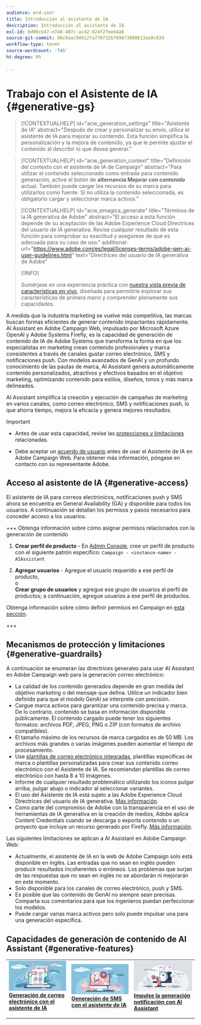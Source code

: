 ```yaml
---
audience: end-user
title: Introducción al asistente de IA
description: Introducción al asistente de IA
exl-id: 0d00cb47-e740-407c-ac42-824f2fee44a6
source-git-commit: d6c6aac9d9127a770732b709873008613ae8c639
workflow-type: tm+mt
source-wordcount: '745'
ht-degree: 8%

---
```


# Trabajo con el Asistente de IA {#generative-gs}

>[!CONTEXTUALHELP]
>id="acw_generation_settings"
>title="Asistente de IA"
>abstract="Después de crear y personalizar su envío, utilice el asistente de IA para mejorar su contenido. Esta función simplifica la personalización y la mejora de contenido, ya que le permite ajustar el contenido al describir lo que desea generar."

>[!CONTEXTUALHELP]
>id="acw_generation_context"
>title="Definición del contexto con el asistente de IA de Campaign"
>abstract="Para utilizar el contenido seleccionado como entrada para contenido generación, active el botón de **alternancia Mejorar con contenido** actual. También puede cargar los recursos de su marca para utilizarlos como fuente. Si no utiliza la contenido seleccionada, es obligatorio cargar y seleccionar marca activos."

>[!CONTEXTUALHELP]
>id="acw_emagica_generate"
>title="Términos de la IA generativa de Adobe"
>abstract="El acceso a esta función depende de su aceptación de las Adobe Experience Cloud Directrices del usuario de IA generativa. Revise cualquier resultado de esta función para comprobar su exactitud y asegúrese de que es adecuada para su caso de uso."
>additional-url="https://www.adobe.com/es/legal/licenses-terms/adobe-gen-ai-user-guidelines.html" text="Directrices del usuario de IA generativa de Adobe"

>[!INFO]
>
>Sumérjase en una experiencia práctica con [nuestra vista previa de características en vivo](https://experienceleague.adobe.com/es/apps/journey-optimizer/ai-assistant-content-accelerator), diseñada para permitirle explorar sus características de primera mano y comprender plenamente sus capacidades.

A medida que la industria marketing se vuelve más competitiva, las marcas buscan formas eficientes de generar contenido impactantes rápidamente. AI Assistant en Adobe Campaign Web, impulsado por Microsoft Azure OpenAI y Adobe Systems Firefly, es la capacidad de generación de contenido de IA de Adobe Systems que transforma la forma en que los especialistas en marketing crean contenido profesionales y marca consistentes a través de canales gustar correo electrónico, SMS y notificaciones push. Con modelos avanzados de GenAI y un profundo conocimiento de las pautas de marca, AI Assistant genera automáticamente contenido personalizados, atractivos y efectivos basados en el objetivo marketing, optimizando contenido para estilos, diseños, tonos y más marca delineados.

AI Assistant simplifica la creación y ejecución de campañas de marketing en varios canales, como correo electrónico, SMS y notificaciones push, lo que ahorra tiempo, mejora la eficacia y genera mejores resultados.

>[!IMPORTANT]
>
>* Antes de usar esta capacidad, revise las [protecciones y limitaciones](#generative-guardrails) relacionadas.
>
>* Debe aceptar un [acuerdo de usuario](https://www.adobe.com/legal/licenses-terms/adobe-dx-gen-ai-user-guidelines.html) antes de usar el Asistente de IA en Adobe Campaign Web. Para obtener más información, póngase en contacto con su representante Adobe.

## Acceso al asistente de IA {#generative-access}

El asistente de IA para correos electrónicos, notificaciones push y SMS ahora se encuentra en General Availability (GA) y disponible para todos los usuarios. A continuación se detallan los permisos y pasos necesarios para conceder acceso a los usuarios.

+++ Obtenga información sobre cómo asignar permisos relacionados con la generación de contenido

1. **Crear perfil de producto** - En [Admin Console](https://stage.adminconsole.adobe.com/), cree un perfil de producto con el siguiente patrón específico:
   `Campaign - <instance-name> - AIAssistant`

1. **Agregar usuarios** - Agregue el usuario requerido a ese perfil de producto,\
   o\
   **Crear grupo de usuarios** y agregue ese grupo de usuarios al perfil de productos; a continuación, agregue usuarios a ese perfil de productos.

Obtenga información sobre cómo definir permisos en Campaign en [esta sección](../get-started/permissions.md).

+++

## Mecanismos de protección y limitaciones {#generative-guardrails}

A continuación se enumeran las directrices generales para usar AI Assistant en Adobe Campaign web para la generación correo electrónico:

* La calidad de los contenido generados depende en gran medida del objetivo marketing o del mensaje que defina. Utilice un indicador bien definido para que el modelo GenAI se interprete con precisión.
* Cargue marca activos para garantizar una contenido precisa y marca. De lo contrario, contenido se basa en información disponible públicamente. El contenido cargado puede tener los siguientes formatos: archivos PDF, JPEG, PNG o ZIP (con formatos de archivo compatibles).
* El tamaño máximo de los recursos de marca cargados es de 50 MB. Los archivos más grandes o varias imágenes pueden aumentar el tiempo de procesamiento.
* Use [plantillas de correo electrónico integradas](../email/create-email-templates.md), plantillas específicas de marca o plantillas personalizadas para crear sus contenido correo electrónico con el Asistente de IA. Se recomiendan plantillas de correo electrónico con hasta 8 a 10 imágenes.
* Informe de cualquier resultado problemático utilizando los iconos pulgar arriba, pulgar abajo o indicador al seleccionar variantes.
* El uso del Asistente de IA está sujeto a las Adobe Experience Cloud Directrices del usuario de IA generativa. [Más información](https://www.adobe.com/legal/licenses-terms/adobe-dx-gen-ai-user-guidelines.html).
* Como parte del compromiso de Adobe con la transparencia en el uso de herramientas de IA generativa en la creación de medios, Adobe aplica Content Credentials cuando se descarga o exporta contenido o un proyecto que incluye un recurso generado por Firefly. [Más información](https://helpx.adobe.com/firefly/using/content-credentials.html).

Las siguientes limitaciones se aplican a AI Assistant en Adobe Campaign Web:

* Actualmente, el asistente de IA en la web de Adobe Campaign solo está disponible en inglés. Las entradas que no sean en inglés pueden producir resultados incoherentes o erróneos. Los problemas que surjan de las respuestas que no sean en inglés no se abordarán ni mejorarán en este momento.
* Solo disponible para los canales de correo electrónico, push y SMS.
* Es posible que las contenido de GenAI no siempre sean precisas. Comparta sus comentarios para que los ingenieros puedan perfeccionar los modelos.
* Puede cargar varias marca activos pero solo puede impulsar una para una generación específica.

## Capacidades de generación de contenido de AI Assistant {#generative-features}

<table style="table-layout:fixed"><tr style="border: 0;">
<td>
<a href="generative-content.md">
<img alt="[Generación de correo electrónico con AI Assistant]" src="assets/do-not-localize/text-genai.jpeg">
</a>
<div>
<a href="generative-content.md"><strong>Generación de correo electrónico con el asistente de IA</strong></a>
</div>
<p>
</td>
<td>
<a href="generative-sms.md">
<img alt="[Generación de SMS con el asistente de IA]" src="assets/do-not-localize/image-genai.jpeg">
</a>
<div><a href="generative-sms.md"><strong>Generación de SMS con el asistente de IA</strong>
</div>
<p>
</td>
<td>
<a href="generative-push.md">
<img alt="[Impulse la generación notificación con AI Assistant]" src="assets/do-not-localize/email-genai.jpeg">
</a>
<div>
<a href="generative-push.md"><strong>Impulse la generación notificación con AI Assistant</strong></a>
</div>
<p></td>
</tr></table>